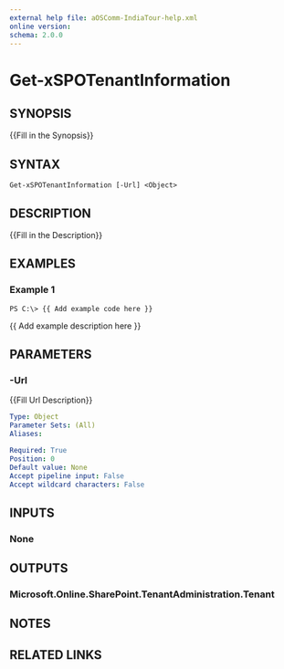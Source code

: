 ```yaml
---
external help file: aOSComm-IndiaTour-help.xml
online version: 
schema: 2.0.0
---
```


# Get-xSPOTenantInformation

## SYNOPSIS
{{Fill in the Synopsis}}

## SYNTAX

```
Get-xSPOTenantInformation [-Url] <Object>
```

## DESCRIPTION
{{Fill in the Description}}

## EXAMPLES

### Example 1
```
PS C:\> {{ Add example code here }}
```

{{ Add example description here }}

## PARAMETERS

### -Url
{{Fill Url Description}}

```yaml
Type: Object
Parameter Sets: (All)
Aliases: 

Required: True
Position: 0
Default value: None
Accept pipeline input: False
Accept wildcard characters: False
```

## INPUTS

### None


## OUTPUTS

### Microsoft.Online.SharePoint.TenantAdministration.Tenant


## NOTES

## RELATED LINKS

